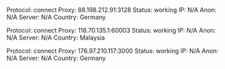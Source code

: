 Protocol: connect
Proxy: 88.198.212.91:3128
Status: working
IP: N/A
Anon: N/A
Server: N/A
Country: Germany

Protocol: connect
Proxy: 118.70.135.1:60003
Status: working
IP: N/A
Anon: N/A
Server: N/A
Country: Malaysia

Protocol: connect
Proxy: 176.97.210.117:3000
Status: working
IP: N/A
Anon: N/A
Server: N/A
Country: Germany

